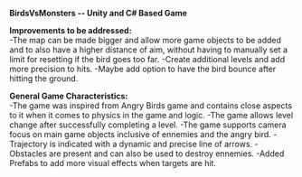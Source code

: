 **BirdsVsMonsters -- Unity and C# Based Game**  

**Improvements to be addressed:**  
-The map can be made bigger and allow more game objects to be added and to also have a higher distance of aim, without having to manually set a limit for resetting
if the bird goes too far.
-Create additional levels and add more precision to hits.
-Maybe add option to have the bird bounce after hitting the ground.  

**General Game Characteristics:**  
-The game was inspired from Angry Birds game and contains close aspects to it when it comes to physics in the game and logic.
-The game allows level change after successfully completing a level.
-The game supports camera focus on main game objects inclusive of ennemies and the angry bird.
-Trajectory is indicated with a dynamic and precise line of arrows.
-Obstacles are present and can also be used to destroy ennemies.
-Added Prefabs to add more visual effects when targets are hit.
